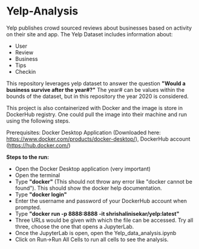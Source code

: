 # Yelp-Analysis

Yelp publishes crowd sourced reviews about businesses based on activity on their site and app.
The Yelp Dataset includes information about:
 - User
 - Review
 - Business
 - Tips
 - Checkin

This repository leverages yelp dataset to answer the question **"Would a business survive after the year#?"**
The year# can be values within the bounds of the dataset, but in this repository the year 2020 is considered.

This project is also containerized with Docker and the image is store in DockerHub registry. 
One could pull the image into their machine and run using the following steps.

Prerequisites: Docker Desktop Application (Downloaded here: https://www.docker.com/products/docker-desktop/), DockerHub account (https://hub.docker.com/)

**Steps to the run:**
- Open the Docker Desktop application (very important)
- Open the terminal
- Type **"docker"** (This should not throw any error like "docker cannot be found"). This should show the docker help documentation.
- Type **"docker login"**
- Enter the username and password of your DockerHub account when prompted. 
- Type **"docker run -p 8888:8888 -it shrishalinisekar/yelp:latest"**
- Three URLs would be given with which the file can be accessed. Try all three, choose the one that opens a JupyterLab.
- Once the JupyterLab is open, open the Yelp_data_analysis.ipynb
- Click on Run->Run All Cells to run all cells to see the analysis.

